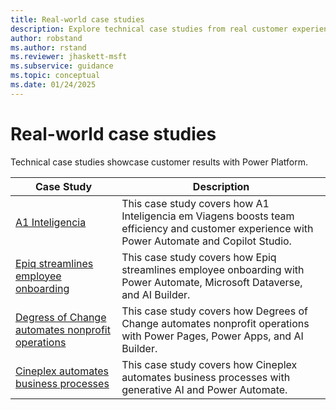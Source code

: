 ```yaml
---
title: Real-world case studies
description: Explore technical case studies from real customer experiences with Power Platform
author: robstand
ms.author: rstand
ms.reviewer: jhaskett-msft
ms.subservice: guidance
ms.topic: conceptual
ms.date: 01/24/2025
---
```

# Real-world case studies

Technical case studies showcase customer results with Power Platform.

| Case Study | Description |
| --- | --- |
| [A1 Inteligencia](boost-efficiency-experience-case-study.md) | This case study covers how A1 Inteligencia em Viagens boosts team efficiency and customer experience with Power Automate and Copilot Studio. |
| [Epiq streamlines employee onboarding](streamline-employee-onboarding.md) | This case study covers how Epiq streamlines employee onboarding with Power Automate, Microsoft Dataverse, and AI Builder. |
| [Degress of Change automates nonprofit operations](nonprofit.md) | This case study covers how Degrees of Change automates nonprofit operations with Power Pages, Power Apps, and AI Builder. |
| [Cineplex automates business processes](automate-business-processes.md) | This case study covers how Cineplex automates business processes with generative AI and Power Automate. |
